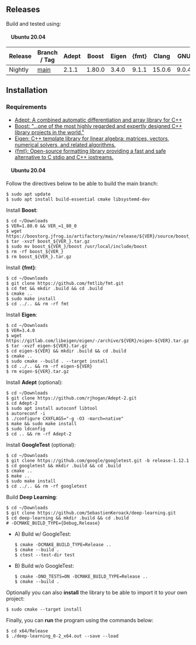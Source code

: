 <a id='Releases' />

## Releases
Build and tested using:

<a id='Releases-Linux' />

#### &nbsp;&nbsp;&nbsp;&nbsp;Ubuntu 20.04
Release | Branch / Tag                                               | Adept | Boost  | Eigen | {fmt} | Clang  | GNU  
------- | ---------------------------------------------------------- | ----- | ------ | ----- | ----- | ------ | -----
Nightly | [main](https://github.com/SebastienKeroack/deep-learning)  | 2.1.1 | 1.80.0 | 3.4.0 | 9.1.1 | 15.0.6 | 9.0.4

<a id='Installation' />

## Installation
### Requirements

* [Adept: A combined automatic differentiation and array library for C++](http://www.met.reading.ac.uk/clouds/adept/)
* [Boost: "...one of the most highly regarded and expertly designed C++ library projects in the world."](https://www.boost.org/)
* [Eigen: C++ template library for linear algebra: matrices, vectors, numerical solvers, and related algorithms.](https://eigen.tuxfamily.org/)
* [{fmt}: Open-source formatting library providing a fast and safe alternative to C stdio and C++ iostreams.](https://github.com/fmtlib/fmt)

<a id='Installation-Linux' />

#### &nbsp;&nbsp;&nbsp;&nbsp;Ubuntu 20.04
Follow the directives below to be able to build the main branch:
```shell
$ sudo apt update
$ sudo apt install build-essential cmake libsystemd-dev
```

Install __Boost__:
```shell
$ cd ~/Downloads
$ VER=1.80.0 && VER_=1_80_0
$ wget https://boostorg.jfrog.io/artifactory/main/release/${VER}/source/boost_${VER_}.tar.gz
$ tar -xvzf boost_${VER_}.tar.gz
$ sudo mv boost_${VER_}/boost /usr/local/include/boost
$ rm -rf boost_${VER_}
$ rm boost_${VER_}.tar.gz
```

Install __{fmt}__:
```shell
$ cd ~/Downloads
$ git clone https://github.com/fmtlib/fmt.git
$ cd fmt && mkdir .build && cd .build
$ cmake ..
$ sudo make install
$ cd ../.. && rm -rf fmt
```

Install __Eigen__:
```shell
$ cd ~/Downloads
$ VER=3.4.0
$ wget https://gitlab.com/libeigen/eigen/-/archive/${VER}/eigen-${VER}.tar.gz
$ tar -xvzf eigen-${VER}.tar.gz
$ cd eigen-${VER} && mkdir .build && cd .build
$ cmake ..
$ sudo cmake --build . --target install
$ cd ../.. && rm -rf eigen-${VER}
$ rm eigen-${VER}.tar.gz
```

Install __Adept__ (optional):
```shell
$ cd ~/Downloads
$ git clone https://github.com/rjhogan/Adept-2.git
$ cd Adept-2
$ sudo apt install autoconf libtool
$ autoreconf -i
$ ./configure CXXFLAGS="-g -O3 -march=native"
$ make && sudo make install
$ sudo ldconfig
$ cd .. && rm -rf Adept-2
```

Install __GoogleTest__ (optional):
```shell
$ cd ~/Downloads
$ git clone https://github.com/google/googletest.git -b release-1.12.1
$ cd googletest && mkdir .build && cd .build
$ cmake ..
$ make ..
$ sudo make install
$ cd ../.. && rm -rf googletest
```

Build __Deep Learning__:
```shell
$ cd ~/Downloads
$ git clone https://github.com/SebastienKeroack/deep-learning.git
$ cd deep-learning && mkdir .build && cd .build
# -DCMAKE_BUILD_TYPE={Debug,Release}
```
- A) Build w/ GoogleTest:
  ```shell
  $ cmake -DCMAKE_BUILD_TYPE=Release ..
  $ cmake --build .
  $ ctest --test-dir test
  ```
- B) Build w/o GoogleTest:
  ```shell
  $ cmake -DNO_TESTS=ON -DCMAKE_BUILD_TYPE=Release ..
  $ cmake --build .
  ```

Optionally you can also __install__ the library to be able to import it to your own project:
```shell
$ sudo cmake --target install
```

Finally, you can __run__ the program using the commands below:
```shell
$ cd x64/Release
$ ./deep-learning_0-2_x64.out --save --load
```